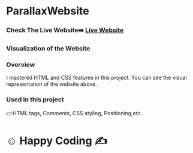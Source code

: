 # ParallaxWebsite

### Check The Live Website➡️ [Live Website](https://parallaxpageproject.netlify.app/)

### Visualization of the Website

### Overview
I mastered HTML and CSS features in this project. You can see the visual representation of the website above.

### Used in this project
👉HTML tags, Comments, CSS styling, Positioning,etc.

# ☺ Happy Coding ✍



